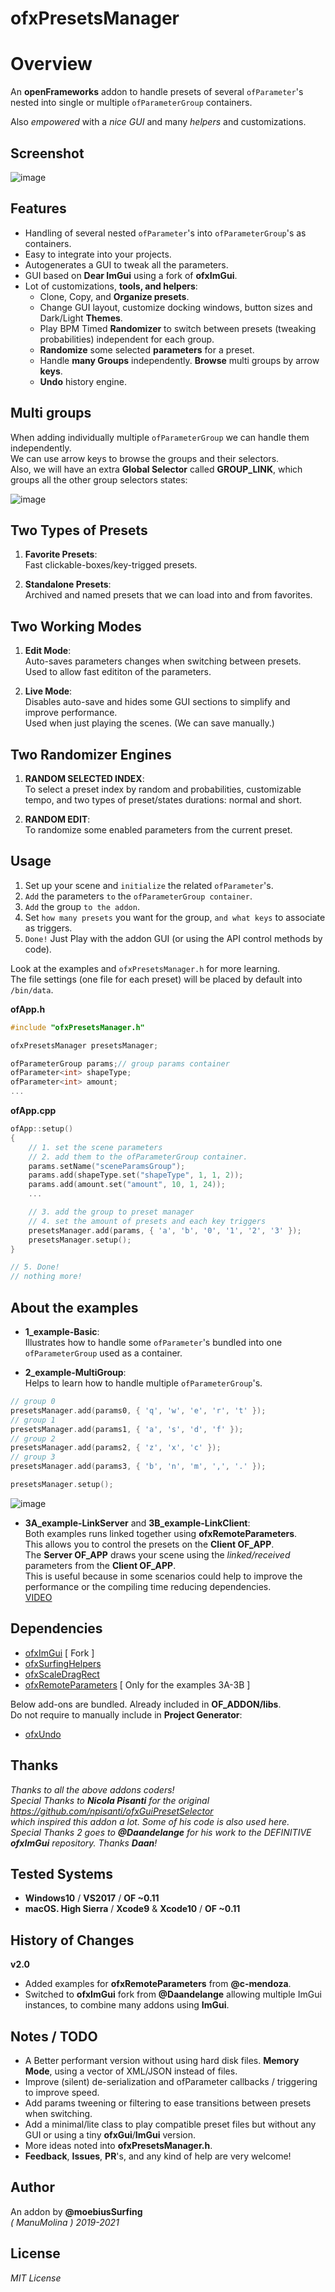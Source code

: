 ofxPresetsManager
=============================

# Overview

An **openFrameworks** addon to handle presets of several `ofParameter`'s nested into single or multiple `ofParameterGroup` containers.  

Also *empowered* with a *nice GUI* and many *helpers* and customizations.

## Screenshot

![image](/readme_images/Capture_v2.JPG?raw=true "image")  

## Features

- Handling of several nested `ofParameter`'s into `ofParameterGroup`'s as containers.
- Easy to integrate into your projects.
- Autogenerates a GUI to tweak all the parameters.
- GUI based on **Dear ImGui** using a fork of **ofxImGui**.
- Lot of customizations, **tools, and helpers**:  
  * Clone, Copy, and **Organize presets**.
  * Change GUI layout, customize docking windows, button sizes and Dark/Light **Themes**. 
  * Play BPM Timed **Randomizer** to switch between presets (tweaking probabilities) independent for each group.
  * **Randomize** some selected **parameters** for a preset.
  * Handle **many Groups** independently. **Browse** multi groups by arrow **keys**.
  * **Undo** history engine.

## **Multi groups**  

When adding individually multiple `ofParameterGroup` we can handle them independently.  
We can use arrow keys to browse the groups and their selectors.  
Also, we will have an extra **Global Selector** called **GROUP_LINK**, which groups all the other group selectors states:  

![image](/readme_images/Capture_multigroupClicker.JPG?raw=true "image")  

## **Two Types of Presets**

1. **Favorite Presets**:  
Fast clickable-boxes/key-trigged presets.  

2. **Standalone Presets**:  
Archived and named presets that we can load into and from favorites.  

## Two Working Modes

1. **Edit Mode**:  
Auto-saves parameters changes when switching between presets.  
Used to allow fast edititon of the parameters.  

2. **Live Mode**:  
Disables auto-save and hides some GUI sections to simplify and improve performance.  
Used when just playing the scenes. (We can save manually.)

## **Two Randomizer Engines**

1. **RANDOM SELECTED INDEX**:  
To select a preset index by random and probabilities, customizable tempo, and two types of preset/states durations: normal and short. 

2. **RANDOM EDIT**:  
To randomize some enabled parameters from the current preset.  

## Usage

1. Set up your scene and `initialize` the related ```ofParameter```'s.
2. ```Add``` the parameters ```to``` the ```ofParameterGroup container```.
3. ```Add``` the group ```to the addon```. 
4. Set ```how many presets``` you want for the group, ```and what keys``` to associate as triggers.
5. ```Done!``` Just Play with the addon GUI (or using the API control methods by code).  

Look at the examples and ```ofxPresetsManager.h``` for more learning.  
The file settings (one file for each preset) will be placed by default into ```/bin/data```.  

**ofApp.h**
```.cpp
#include "ofxPresetsManager.h"

ofxPresetsManager presetsManager;

ofParameterGroup params;// group params container
ofParameter<int> shapeType;
ofParameter<int> amount;
...
```

**ofApp.cpp**
```.cpp
ofApp::setup()
{
	// 1. set the scene parameters 
	// 2. add them to the ofParameterGroup container. 
	params.setName("sceneParamsGroup");	
	params.add(shapeType.set("shapeType", 1, 1, 2));
	params.add(amount.set("amount", 10, 1, 24));
	...

	// 3. add the group to preset manager
	// 4. set the amount of presets and each key triggers 
	presetsManager.add(params, { 'a', 'b', '0', '1', '2', '3' });
	presetsManager.setup();
}

// 5. Done!
// nothing more!
```

## About the examples

* **1_example-Basic**:  
Illustrates how to handle some ```ofParameter```'s bundled into one ```ofParameterGroup``` used as a container.  

* **2_example-MultiGroup**:  
Helps to learn how to handle multiple `ofParameterGroup`'s.  
```.cpp
// group 0
presetsManager.add(params0, { 'q', 'w', 'e', 'r', 't' });
// group 1
presetsManager.add(params1, { 'a', 's', 'd', 'f' });
// group 2
presetsManager.add(params2, { 'z', 'x', 'c' });
// group 3
presetsManager.add(params3, { 'b', 'n', 'm', ',', '.' });

presetsManager.setup();
```

![image](/readme_images/Capture_multigroup.JPG?raw=true "image")  

* **3A_example-LinkServer** and **3B_example-LinkClient**:  
Both examples runs linked together using **ofxRemoteParameters**.  
This allows you to control the presets on the **Client OF_APP**.  
The **Server OF_APP** draws your scene using the *linked/received* parameters from the **Client OF_APP**.  
This is useful because in some scenarios could help to improve the performance or the compiling time reducing dependencies.  
[VIDEO](http://www.youtube.com/watch?v=kV-t8lIdNRg "VIDEO") 

## Dependencies
* [ofxImGui](https://github.com/Daandelange/ofxImGui/tree/jvcleave) [ Fork ]
* [ofxSurfingHelpers](https://github.com/moebiussurfing/ofxSurfingHelpers)  
* [ofxScaleDragRect](https://github.com/moebiussurfing/ofxScaleDragRect)
* [ofxRemoteParameters](https://github.com/c-mendoza/ofxRemoteParameters) [ Only for the examples 3A-3B ]  

Below add-ons are bundled. Already included in **OF_ADDON/libs**.  
Do not require to manually include in **Project Generator**:  
* [ofxUndo](https://github.com/nariakiiwatani/ofxUndo)

## Thanks
*Thanks to all the above addons coders!*  
*Special Thanks to **Nicola Pisanti** for the original https://github.com/npisanti/ofxGuiPresetSelector  
which inspired this addon a lot. Some of his code is also used here.*  
*Special Thanks 2 goes to **@Daandelange** for his work to the DEFINITIVE **ofxImGui** repository. Thanks **Daan**!*

## Tested Systems
- **Windows10** / **VS2017** / **OF ~0.11**
- **macOS. High Sierra** / **Xcode9** & **Xcode10** / **OF ~0.11**

## History of Changes
**v2.0**
* Added examples for **ofxRemoteParameters** from **@c-mendoza**.
* Switched to **ofxImGui** fork from **@Daandelange** allowing multiple ImGui instances, to combine many addons using **ImGui**.

## Notes / TODO
* A Better performant version without using hard disk files. **Memory Mode**, using a vector of XML/JSON instead of files.
* Improve (silent) de-serialization and ofParameter callbacks / triggering to improve speed.
* Add params tweening or filtering to ease transitions between presets when switching.
* Add a minimal/lite class to play compatible preset files but without any GUI or using a tiny **ofxGui**/**ImGui** version.
* More ideas noted into **ofxPresetsManager.h**.   
* **Feedback**, **Issues**, **PR**'s, and any kind of help are very welcome!

## Author
An addon by **@moebiusSurfing**  
*( ManuMolina ) 2019-2021*

## License
*MIT License*
